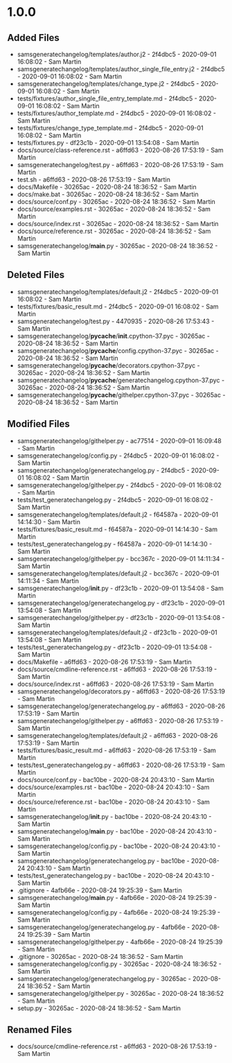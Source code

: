 # 1.0.0

## Added Files

 - samsgeneratechangelog/templates/author.j2 - 2f4dbc5 - 2020-09-01 16:08:02 - Sam Martin
 - samsgeneratechangelog/templates/author_single_file_entry.j2 - 2f4dbc5 - 2020-09-01 16:08:02 - Sam Martin
 - samsgeneratechangelog/templates/change_type.j2 - 2f4dbc5 - 2020-09-01 16:08:02 - Sam Martin
 - tests/fixtures/author_single_file_entry_template.md - 2f4dbc5 - 2020-09-01 16:08:02 - Sam Martin
 - tests/fixtures/author_template.md - 2f4dbc5 - 2020-09-01 16:08:02 - Sam Martin
 - tests/fixtures/change_type_template.md - 2f4dbc5 - 2020-09-01 16:08:02 - Sam Martin
 - tests/fixtures.py - df23c1b - 2020-09-01 13:54:08 - Sam Martin
 - docs/source/class-reference.rst - a6ffd63 - 2020-08-26 17:53:19 - Sam Martin
 - samsgeneratechangelog/test.py - a6ffd63 - 2020-08-26 17:53:19 - Sam Martin
 - test.sh - a6ffd63 - 2020-08-26 17:53:19 - Sam Martin
 - docs/Makefile - 30265ac - 2020-08-24 18:36:52 - Sam Martin
 - docs/make.bat - 30265ac - 2020-08-24 18:36:52 - Sam Martin
 - docs/source/conf.py - 30265ac - 2020-08-24 18:36:52 - Sam Martin
 - docs/source/examples.rst - 30265ac - 2020-08-24 18:36:52 - Sam Martin
 - docs/source/index.rst - 30265ac - 2020-08-24 18:36:52 - Sam Martin
 - docs/source/reference.rst - 30265ac - 2020-08-24 18:36:52 - Sam Martin
 - samsgeneratechangelog/__main__.py - 30265ac - 2020-08-24 18:36:52 - Sam Martin

## Deleted Files

 - samsgeneratechangelog/templates/default.j2 - 2f4dbc5 - 2020-09-01 16:08:02 - Sam Martin
 - tests/fixtures/basic_result.md - 2f4dbc5 - 2020-09-01 16:08:02 - Sam Martin
 - samsgeneratechangelog/test.py - 4470935 - 2020-08-26 17:53:43 - Sam Martin
 - samsgeneratechangelog/__pycache__/__init__.cpython-37.pyc - 30265ac - 2020-08-24 18:36:52 - Sam Martin
 - samsgeneratechangelog/__pycache__/config.cpython-37.pyc - 30265ac - 2020-08-24 18:36:52 - Sam Martin
 - samsgeneratechangelog/__pycache__/decorators.cpython-37.pyc - 30265ac - 2020-08-24 18:36:52 - Sam Martin
 - samsgeneratechangelog/__pycache__/generatechangelog.cpython-37.pyc - 30265ac - 2020-08-24 18:36:52 - Sam Martin
 - samsgeneratechangelog/__pycache__/githelper.cpython-37.pyc - 30265ac - 2020-08-24 18:36:52 - Sam Martin

## Modified Files

 - samsgeneratechangelog/githelper.py - ac77514 - 2020-09-01 16:09:48 - Sam Martin
 - samsgeneratechangelog/config.py - 2f4dbc5 - 2020-09-01 16:08:02 - Sam Martin
 - samsgeneratechangelog/generatechangelog.py - 2f4dbc5 - 2020-09-01 16:08:02 - Sam Martin
 - samsgeneratechangelog/githelper.py - 2f4dbc5 - 2020-09-01 16:08:02 - Sam Martin
 - tests/test_generatechangelog.py - 2f4dbc5 - 2020-09-01 16:08:02 - Sam Martin
 - samsgeneratechangelog/templates/default.j2 - f64587a - 2020-09-01 14:14:30 - Sam Martin
 - tests/fixtures/basic_result.md - f64587a - 2020-09-01 14:14:30 - Sam Martin
 - tests/test_generatechangelog.py - f64587a - 2020-09-01 14:14:30 - Sam Martin
 - samsgeneratechangelog/githelper.py - bcc367c - 2020-09-01 14:11:34 - Sam Martin
 - samsgeneratechangelog/templates/default.j2 - bcc367c - 2020-09-01 14:11:34 - Sam Martin
 - samsgeneratechangelog/__init__.py - df23c1b - 2020-09-01 13:54:08 - Sam Martin
 - samsgeneratechangelog/generatechangelog.py - df23c1b - 2020-09-01 13:54:08 - Sam Martin
 - samsgeneratechangelog/githelper.py - df23c1b - 2020-09-01 13:54:08 - Sam Martin
 - samsgeneratechangelog/templates/default.j2 - df23c1b - 2020-09-01 13:54:08 - Sam Martin
 - tests/test_generatechangelog.py - df23c1b - 2020-09-01 13:54:08 - Sam Martin
 - docs/Makefile - a6ffd63 - 2020-08-26 17:53:19 - Sam Martin
 - docs/source/cmdline-reference.rst - a6ffd63 - 2020-08-26 17:53:19 - Sam Martin
 - docs/source/index.rst - a6ffd63 - 2020-08-26 17:53:19 - Sam Martin
 - samsgeneratechangelog/decorators.py - a6ffd63 - 2020-08-26 17:53:19 - Sam Martin
 - samsgeneratechangelog/generatechangelog.py - a6ffd63 - 2020-08-26 17:53:19 - Sam Martin
 - samsgeneratechangelog/githelper.py - a6ffd63 - 2020-08-26 17:53:19 - Sam Martin
 - samsgeneratechangelog/templates/default.j2 - a6ffd63 - 2020-08-26 17:53:19 - Sam Martin
 - tests/fixtures/basic_result.md - a6ffd63 - 2020-08-26 17:53:19 - Sam Martin
 - tests/test_generatechangelog.py - a6ffd63 - 2020-08-26 17:53:19 - Sam Martin
 - docs/source/conf.py - bac10be - 2020-08-24 20:43:10 - Sam Martin
 - docs/source/examples.rst - bac10be - 2020-08-24 20:43:10 - Sam Martin
 - docs/source/reference.rst - bac10be - 2020-08-24 20:43:10 - Sam Martin
 - samsgeneratechangelog/__init__.py - bac10be - 2020-08-24 20:43:10 - Sam Martin
 - samsgeneratechangelog/__main__.py - bac10be - 2020-08-24 20:43:10 - Sam Martin
 - samsgeneratechangelog/config.py - bac10be - 2020-08-24 20:43:10 - Sam Martin
 - samsgeneratechangelog/generatechangelog.py - bac10be - 2020-08-24 20:43:10 - Sam Martin
 - tests/test_generatechangelog.py - bac10be - 2020-08-24 20:43:10 - Sam Martin
 - .gitignore - 4afb66e - 2020-08-24 19:25:39 - Sam Martin
 - samsgeneratechangelog/__main__.py - 4afb66e - 2020-08-24 19:25:39 - Sam Martin
 - samsgeneratechangelog/config.py - 4afb66e - 2020-08-24 19:25:39 - Sam Martin
 - samsgeneratechangelog/generatechangelog.py - 4afb66e - 2020-08-24 19:25:39 - Sam Martin
 - samsgeneratechangelog/githelper.py - 4afb66e - 2020-08-24 19:25:39 - Sam Martin
 - .gitignore - 30265ac - 2020-08-24 18:36:52 - Sam Martin
 - samsgeneratechangelog/config.py - 30265ac - 2020-08-24 18:36:52 - Sam Martin
 - samsgeneratechangelog/generatechangelog.py - 30265ac - 2020-08-24 18:36:52 - Sam Martin
 - samsgeneratechangelog/githelper.py - 30265ac - 2020-08-24 18:36:52 - Sam Martin
 - setup.py - 30265ac - 2020-08-24 18:36:52 - Sam Martin

## Renamed Files

 - docs/source/cmdline-reference.rst - a6ffd63 - 2020-08-26 17:53:19 - Sam Martin